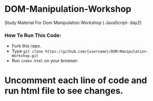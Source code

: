 # DOM-Manipulation-Workshop
Study Material For Dom Manipulation Workshop ( JavaScript- day2)

<h3>How To Run This Code:</h3>

<ul>
  <li>Fork this repo.</li>
  <li>Type <code>git clone https://github.com/{username}/DOM-Manipulation-Workshop.git </code></li>
  <li>Run <code>index.html</code> on your browser.</li>
</ul>

<h1><b>Uncomment each line of code and run html file to see changes.</b></h1>

